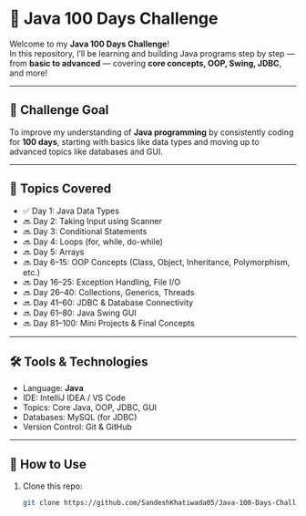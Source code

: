 # 🧠 Java 100 Days Challenge

Welcome to my **Java 100 Days Challenge**!  
In this repository, I’ll be learning and building Java programs step by step — from **basic to advanced** — covering **core concepts, OOP, Swing, JDBC**, and more!

---

## 📅 Challenge Goal

To improve my understanding of **Java programming** by consistently coding for **100 days**, starting with basics like data types and moving up to advanced topics like databases and GUI.

---

## 📌 Topics Covered

- ✅ Day 1: Java Data Types  
- 🔜 Day 2: Taking Input using Scanner  
- 🔜 Day 3: Conditional Statements  
- 🔜 Day 4: Loops (for, while, do-while)  
- 🔜 Day 5: Arrays  
- 🔜 Day 6–15: OOP Concepts (Class, Object, Inheritance, Polymorphism, etc.)  
- 🔜 Day 16–25: Exception Handling, File I/O  
- 🔜 Day 26–40: Collections, Generics, Threads  
- 🔜 Day 41–60: JDBC & Database Connectivity  
- 🔜 Day 61–80: Java Swing GUI  
- 🔜 Day 81–100: Mini Projects & Final Concepts

---

## 🛠 Tools & Technologies

- Language: **Java**
- IDE: IntelliJ IDEA / VS Code
- Topics: Core Java, OOP, JDBC, GUI
- Databases: MySQL (for JDBC)
- Version Control: Git & GitHub

---

## 🚀 How to Use

1. Clone this repo:  
   ```bash
   git clone https://github.com/SandeshKhatiwada05/Java-100-Days-Challenge.git
